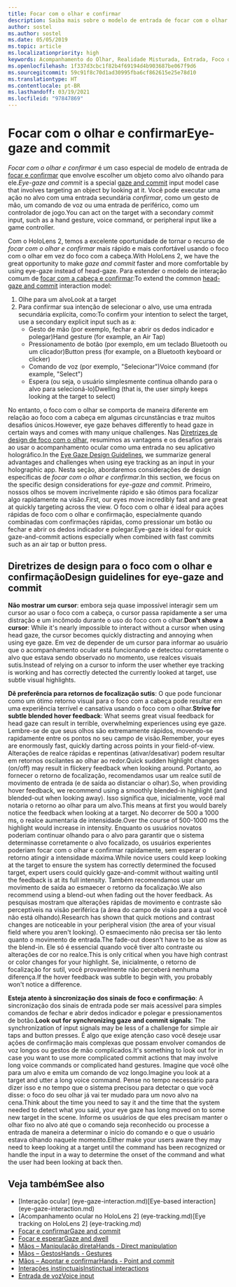 ```yaml
---
title: Focar com o olhar e confirmar
description: Saiba mais sobre o modelo de entrada de focar com o olhar e confirmar.
author: sostel
ms.author: sostel
ms.date: 05/05/2019
ms.topic: article
ms.localizationpriority: high
keywords: Acompanhamento do Olhar, Realidade Misturada, Entrada, Foco do Olhar, Direcionamento de Foco, HoloLens 2, Seleção baseada no Olhar, headset de realidade misturada, headset do windows mixed reality, headset de realidade virtual, HoloLens, MRTK, Kit de Ferramentas de Realidade Misturada, foco
ms.openlocfilehash: 1f337d3cbc1f82b4f69194d4b903687be067f9d6
ms.sourcegitcommit: 59c91f8c70d1ad30995fba6cf862615e25e78d10
ms.translationtype: HT
ms.contentlocale: pt-BR
ms.lasthandoff: 03/19/2021
ms.locfileid: "97847869"
---
```

# <a name="eye-gaze-and-commit"></a><span data-ttu-id="c1d04-104">Focar com o olhar e confirmar</span><span class="sxs-lookup"><span data-stu-id="c1d04-104">Eye-gaze and commit</span></span>

<span data-ttu-id="c1d04-105">_Focar com o olhar e confirmar_ é um caso especial de modelo de entrada de [focar e confirmar](gaze-and-commit.md) que envolve escolher um objeto como alvo olhando para ele.</span><span class="sxs-lookup"><span data-stu-id="c1d04-105">_Eye-gaze and commit_ is a special [gaze and commit](gaze-and-commit.md) input model case that involves targeting an object by looking at it.</span></span> <span data-ttu-id="c1d04-106">Você pode executar uma ação no alvo com uma entrada secundária _confirmar_, como um gesto de mão, um comando de voz ou uma entrada de periférico, como um controlador de jogo.</span><span class="sxs-lookup"><span data-stu-id="c1d04-106">You can act on the target with a secondary _commit_ input, such as a hand gesture, voice command, or peripheral input like a game controller.</span></span> 

<span data-ttu-id="c1d04-107">Com o HoloLens 2, temos a excelente oportunidade de tornar o recurso de _focar com o olhar e confirmar_ mais rápido e mais confortável usando o foco com o olhar em vez do foco com a cabeça.</span><span class="sxs-lookup"><span data-stu-id="c1d04-107">With HoloLens 2, we have the great opportunity to make _gaze and commit_ faster and more comfortable by using eye-gaze instead of head-gaze.</span></span> <span data-ttu-id="c1d04-108">Para estender o modelo de interação comum de [focar com a cabeça e confirmar](gaze-and-commit.md):</span><span class="sxs-lookup"><span data-stu-id="c1d04-108">To extend the common [head-gaze and commit](gaze-and-commit.md) interaction model:</span></span> 
1. <span data-ttu-id="c1d04-109">Olhe para um alvo</span><span class="sxs-lookup"><span data-stu-id="c1d04-109">Look at a target</span></span> 
2. <span data-ttu-id="c1d04-110">Para confirmar sua intenção de selecionar o alvo, use uma entrada secundária explícita, como:</span><span class="sxs-lookup"><span data-stu-id="c1d04-110">To confirm your intention to select the target, use a secondary explicit input such as a:</span></span>  
   - <span data-ttu-id="c1d04-111">Gesto de mão (por exemplo, fechar e abrir os dedos indicador e polegar)</span><span class="sxs-lookup"><span data-stu-id="c1d04-111">Hand gesture (for example, an Air Tap)</span></span>
   - <span data-ttu-id="c1d04-112">Pressionamento de botão (por exemplo, em um teclado Bluetooth ou um clicador)</span><span class="sxs-lookup"><span data-stu-id="c1d04-112">Button press (for example, on a Bluetooth keyboard or clicker)</span></span>
   - <span data-ttu-id="c1d04-113">Comando de voz (por exemplo, "Selecionar")</span><span class="sxs-lookup"><span data-stu-id="c1d04-113">Voice command (for example, "Select")</span></span>
   - <span data-ttu-id="c1d04-114">Espera (ou seja, o usuário simplesmente continua olhando para o alvo para selecioná-lo)</span><span class="sxs-lookup"><span data-stu-id="c1d04-114">Dwelling (that is, the user simply keeps looking at the target to select)</span></span>

<span data-ttu-id="c1d04-115">No entanto, o foco com o olhar se comporta de maneira diferente em relação ao foco com a cabeça em algumas circunstâncias e traz muitos desafios únicos.</span><span class="sxs-lookup"><span data-stu-id="c1d04-115">However, eye gaze behaves differently to head gaze in certain ways and comes with many unique challenges.</span></span> <span data-ttu-id="c1d04-116">Nas [Diretrizes de design de foco com o olhar](eye-tracking.md), resumimos as vantagens e os desafios gerais ao usar o acompanhamento ocular como uma entrada no seu aplicativo holográfico.</span><span class="sxs-lookup"><span data-stu-id="c1d04-116">In the [Eye Gaze Design Guidelines](eye-tracking.md), we summarize general advantages and challenges when using eye tracking as an input in your holographic app.</span></span> <span data-ttu-id="c1d04-117">Nesta seção, abordaremos considerações de design específicas de _focar com o olhar e confirmar_.</span><span class="sxs-lookup"><span data-stu-id="c1d04-117">In this section, we focus on the specific design considerations for _eye-gaze and commit_.</span></span>
<span data-ttu-id="c1d04-118">Primeiro, nossos olhos se movem incrivelmente rápido e são ótimos para focalizar algo rapidamente na visão.</span><span class="sxs-lookup"><span data-stu-id="c1d04-118">First, our eyes move incredibly fast and are great at quickly targeting across the view.</span></span> <span data-ttu-id="c1d04-119">O foco com o olhar é ideal para ações rápidas de foco com o olhar e confirmação, especialmente quando combinadas com confirmações rápidas, como pressionar um botão ou fechar e abrir os dedos indicador e polegar.</span><span class="sxs-lookup"><span data-stu-id="c1d04-119">Eye-gaze is ideal for quick gaze-and-commit actions especially when combined with fast commits such as an air tap or button press.</span></span>
   
## <a name="design-guidelines-for-eye-gaze-and-commit"></a><span data-ttu-id="c1d04-120">Diretrizes de design para o foco com o olhar e confirmação</span><span class="sxs-lookup"><span data-stu-id="c1d04-120">Design guidelines for eye-gaze and commit</span></span>

<span data-ttu-id="c1d04-121">**Não mostrar um cursor**: embora seja quase impossível interagir sem um cursor ao usar o foco com a cabeça, o cursor passa rapidamente a ser uma distração e um incômodo durante o uso do foco com o olhar.</span><span class="sxs-lookup"><span data-stu-id="c1d04-121">**Don't show a cursor**: While it's nearly impossible to interact without a cursor when using head gaze, the cursor becomes quickly distracting and annoying when using eye gaze.</span></span> <span data-ttu-id="c1d04-122">Em vez de depender de um cursor para informar ao usuário que o acompanhamento ocular está funcionando e detectou corretamente o alvo que estava sendo observado no momento, use realces visuais sutis.</span><span class="sxs-lookup"><span data-stu-id="c1d04-122">Instead of relying on a cursor to inform the user whether eye tracking is working and has correctly detected the currently looked at target, use subtle visual highlights.</span></span>

<span data-ttu-id="c1d04-123">**Dê preferência para retornos de focalização sutis**: O que pode funcionar como um ótimo retorno visual para o foco com a cabeça pode resultar em uma experiência terrível e cansativa usando o foco com o olhar.</span><span class="sxs-lookup"><span data-stu-id="c1d04-123">**Strive for subtle blended hover feedback**: What seems great visual feedback for head gaze can result in terrible, overwhelming experiences using eye gaze.</span></span> <span data-ttu-id="c1d04-124">Lembre-se de que seus olhos são extremamente rápidos, movendo-se rapidamente entre os pontos no seu campo de visão.</span><span class="sxs-lookup"><span data-stu-id="c1d04-124">Remember, your eyes are enormously fast, quickly darting across points in your field-of-view.</span></span> <span data-ttu-id="c1d04-125">Alterações de realce rápidas e repentinas (ativar/desativar) podem resultar em retornos oscilantes ao olhar ao redor.</span><span class="sxs-lookup"><span data-stu-id="c1d04-125">Quick sudden highlight changes (on/off) may result in flickery feedback when looking around.</span></span> <span data-ttu-id="c1d04-126">Portanto, ao fornecer o retorno de focalização, recomendamos usar um realce sutil de movimento de entrada (e de saída ao distanciar o olhar).</span><span class="sxs-lookup"><span data-stu-id="c1d04-126">So, when providing hover feedback, we recommend using a smoothly blended-in highlight (and blended-out when looking away).</span></span> <span data-ttu-id="c1d04-127">Isso significa que, inicialmente, você mal notaria o retorno ao olhar para um alvo.</span><span class="sxs-lookup"><span data-stu-id="c1d04-127">This means at first you would barely notice the feedback when looking at a target.</span></span> <span data-ttu-id="c1d04-128">No decorrer de 500 a 1000 ms, o realce aumentaria de intensidade.</span><span class="sxs-lookup"><span data-stu-id="c1d04-128">Over the course of 500-1000 ms the highlight would increase in intensity.</span></span> <span data-ttu-id="c1d04-129">Enquanto os usuários novatos poderiam continuar olhando para o alvo para garantir que o sistema determinasse corretamente o alvo focalizado, os usuários experientes poderiam focar com o olhar e confirmar rapidamente, sem esperar o retorno atingir a intensidade máxima.</span><span class="sxs-lookup"><span data-stu-id="c1d04-129">While novice users could keep looking at the target to ensure the system has correctly determined the focused target, expert users could quickly gaze-and-commit without waiting until the feedback is at its full intensity.</span></span> <span data-ttu-id="c1d04-130">Também recomendamos usar um movimento de saída ao esmaecer o retorno da focalização.</span><span class="sxs-lookup"><span data-stu-id="c1d04-130">We also recommend using a blend-out when fading out the hover feedback.</span></span> <span data-ttu-id="c1d04-131">As pesquisas mostram que alterações rápidas de movimento e contraste são perceptíveis na visão periférica (a área do campo de visão para a qual você não está olhando).</span><span class="sxs-lookup"><span data-stu-id="c1d04-131">Research has shown that quick motions and contrast changes are noticeable in your peripheral vision (the area of your visual field where you aren't looking).</span></span>
<span data-ttu-id="c1d04-132">O esmaecimento não precisa ser tão lento quanto o movimento de entrada.</span><span class="sxs-lookup"><span data-stu-id="c1d04-132">The fade-out doesn't have to be as slow as the blend-in.</span></span> <span data-ttu-id="c1d04-133">Ele só é essencial quando você tiver alto contraste ou alterações de cor no realce.</span><span class="sxs-lookup"><span data-stu-id="c1d04-133">This is only critical when you have high contrast or color changes for your highlight.</span></span> <span data-ttu-id="c1d04-134">Se, inicialmente, o retorno de focalização for sutil, você provavelmente não perceberá nenhuma diferença.</span><span class="sxs-lookup"><span data-stu-id="c1d04-134">If the hover feedback was subtle to begin with, you probably won't notice a difference.</span></span>

<span data-ttu-id="c1d04-135">**Esteja atento à sincronização dos sinais de foco e confirmação**: A sincronização dos sinais de entrada pode ser mais acessível para simples comandos de fechar e abrir dedos indicador e polegar e pressionamentos de botão.</span><span class="sxs-lookup"><span data-stu-id="c1d04-135">**Look out for synchronizing gaze and commit signals**: The synchronization of input signals may be less of a challenge for simple air taps and button presses.</span></span> <span data-ttu-id="c1d04-136">É algo que exige atenção caso você deseje usar ações de confirmação mais complexas que possam envolver comandos de voz longos ou gestos de mão complicados.</span><span class="sxs-lookup"><span data-stu-id="c1d04-136">It's something to look out for in case you want to use more complicated commit actions that may involve long voice commands or complicated hand gestures.</span></span> <span data-ttu-id="c1d04-137">Imagine que você olhe para um alvo e emita um comando de voz longo.</span><span class="sxs-lookup"><span data-stu-id="c1d04-137">Imagine you look at a target and utter a long voice command.</span></span> <span data-ttu-id="c1d04-138">Pense no tempo necessário para dizer isso e no tempo que o sistema precisou para detectar o que você disse: o foco do seu olhar já vai ter mudado para um novo alvo na cena.</span><span class="sxs-lookup"><span data-stu-id="c1d04-138">Think about the time you need to say it and the time that the system needed to detect what you said, your eye gaze has long moved on to some new target in the scene.</span></span> <span data-ttu-id="c1d04-139">Informe os usuários de que eles precisam manter o olhar fixo no alvo até que o comando seja reconhecido ou processe a entrada de maneira a determinar o início do comando e o que o usuário estava olhando naquele momento.</span><span class="sxs-lookup"><span data-stu-id="c1d04-139">Either make your users aware they may need to keep looking at a target until the command has been recognized or handle the input in a way to determine the onset of the command and what the user had been looking at back then.</span></span>

## <a name="see-also"></a><span data-ttu-id="c1d04-140">Veja também</span><span class="sxs-lookup"><span data-stu-id="c1d04-140">See also</span></span>

* <span data-ttu-id="c1d04-141">[Interação ocular] (eye-gaze-interaction.md)</span><span class="sxs-lookup"><span data-stu-id="c1d04-141">[Eye-based interaction] (eye-gaze-interaction.md)</span></span>
* <span data-ttu-id="c1d04-142">[Acompanhamento ocular no HoloLens 2] (eye-tracking.md)</span><span class="sxs-lookup"><span data-stu-id="c1d04-142">[Eye tracking on HoloLens 2] (eye-tracking.md)</span></span>
* [<span data-ttu-id="c1d04-143">Focar e confirmar</span><span class="sxs-lookup"><span data-stu-id="c1d04-143">Gaze and commit</span></span>](gaze-and-commit.md)
* [<span data-ttu-id="c1d04-144">Focar e esperar</span><span class="sxs-lookup"><span data-stu-id="c1d04-144">Gaze and dwell</span></span>](gaze-and-dwell.md)
* [<span data-ttu-id="c1d04-145">Mãos – Manipulação direta</span><span class="sxs-lookup"><span data-stu-id="c1d04-145">Hands - Direct manipulation</span></span>](direct-manipulation.md)
* [<span data-ttu-id="c1d04-146">Mãos – Gestos</span><span class="sxs-lookup"><span data-stu-id="c1d04-146">Hands - Gestures</span></span>](gaze-and-commit.md#composite-gestures)
* [<span data-ttu-id="c1d04-147">Mãos – Apontar e confirmar</span><span class="sxs-lookup"><span data-stu-id="c1d04-147">Hands - Point and commit</span></span>](point-and-commit.md)
* [<span data-ttu-id="c1d04-148">Interações instinctuais</span><span class="sxs-lookup"><span data-stu-id="c1d04-148">Instinctual interactions</span></span>](interaction-fundamentals.md)
* [<span data-ttu-id="c1d04-149">Entrada de voz</span><span class="sxs-lookup"><span data-stu-id="c1d04-149">Voice input</span></span>](voice-input.md)
